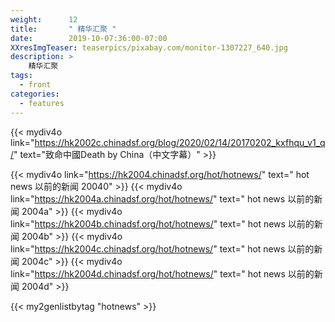 ```yaml
---
weight:      12
title:       " 精华汇聚 "
date:        2019-10-07:36:00-07:00
XXresImgTeaser: teaserpics/pixabay.com/monitor-1307227_640.jpg
description: >
    精华汇聚 
tags:
  - front
categories:
  - features
---
```


{{< mydiv4o link="https://hk2002c.chinadsf.org/blog/2020/02/14/20170202_kxfhqu_v1_q/"
    text="致命中國Death by China（中文字幕）"
    >}}

{{< mydiv4o link="https://hk2004.chinadsf.org/hot/hotnews/" text=" hot news 以前的新闻 20040" >}}
{{< mydiv4o link="https://hk2004a.chinadsf.org/hot/hotnews/" text=" hot news 以前的新闻 2004a" >}}
{{< mydiv4o link="https://hk2004b.chinadsf.org/hot/hotnews/" text=" hot news 以前的新闻 2004b" >}}
{{< mydiv4o link="https://hk2004c.chinadsf.org/hot/hotnews/" text=" hot news 以前的新闻 2004c" >}}
{{< mydiv4o link="https://hk2004d.chinadsf.org/hot/hotnews/" text=" hot news 以前的新闻 2004d" >}}


{{< my2genlistbytag "hotnews" >}}
